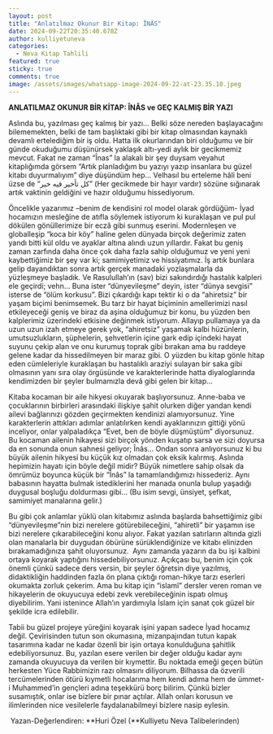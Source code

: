 ```yaml
---
layout: post
title: "Anlatılmaz Okunur Bir Kitap: ÎNÂS"
date: 2024-09-22T20:35:40.678Z
author: kulliyetuneva
categories:
  - Neva Kitap Tahlili
featured: true
sticky: true
comments: true
image: /assets/images/whatsapp-image-2024-09-22-at-23.35.10.jpeg
---
```

**ANLATILMAZ OKUNUR BİR KİTAP: ÎNÂS ve GEÇ KALMIŞ BİR YAZI**

Aslında bu, yazılması geç kalmış bir yazı… Belki söze nereden başlayacağını bilememekten, belki de tam başlıktaki gibi bir kitap olmasından kaynaklı devamlı ertelediğim bir iş oldu. Hatta ilk okurlarından biri olduğumu ve bir günde okuduğumu düşünürsek yaklaşık altı-yedi aylık bir gecikmemiz mevcut. Fakat ne zaman “Înas” la alakalı bir şey duysam veyahut kitaplığımda görsem “Artık planladığım bu yazıyı yazıp insanlara bu güzel kitabı duyurmalıyım” diye düşündüm hep… Velhasıl bu erteleme hâli beni üzse de “كل تأخير فيه خير” (Her gecikmede bir hayır vardır) sözüne sığınarak artık vaktinin geldiğini ve hazır olduğumu hissediyorum. 

Öncelikle yazarımız –benim de kendisini rol model olarak gördüğüm- İyad hocamızın mesleğine de atıfla söylemek istiyorum ki kuraklaşan ve pul pul dökülen gönüllerimize bir eczâ gibi sunmuş eserini. Modernleşen ve globalleşip “koca bir köy” haline gelen dünyada birçok değerimiz zaten yandı bitti kül oldu ve ayaklar altına alındı uzun yıllardır. Fakat bu geniş zaman zarfında daha önce çok daha fazla sahip olduğumuz ve yeni yeni kaybettiğimiz bir şey var ki; samimiyetimiz ve hissiyatımız. İş artık bunlara gelip dayandıktan sonra artık gerçek manadaki yozlaşmalarla da yüzleşmeye başladık. Ve Rasulullah’ın (sav) bizi sakındırdığı hastalık kalpleri ele geçirdi; vehn… Buna ister “dünyevileşme” deyin, ister “dünya sevgisi” isterse de “ölüm korkusu”. Bizi çıkardığı kapı tektir ki o da “ahiretsiz” bir yaşam biçimi benimsemek. Bu tarz bir hayat biçiminin amellerimizi nasıl etkileyeceği geniş ve biraz da aşina olduğumuz bir konu, bu yüzden ben kalplerimiz üzerindeki etkisine değinmek istiyorum. Allayıp pullamaya ya da uzun uzun izah etmeye gerek yok, “ahiretsiz” yaşamak kalbi hüzünlerin, umutsuzlukların, şüphelerin, şehvetlerin içine gark edip içindeki hayat suyunu çekip alan ve onu kurumuş toprak gibi bırakan ama bu raddeye gelene kadar da hissedilmeyen bir maraz gibi. O yüzden bu kitap gönle hitap eden cümleleriyle kuraklaşan bu hastalıklı araziyi sulayan bir saka gibi olmasının yanı sıra olay örgüsünde ve karakterlerinde hatta diyaloglarında kendimizden bir şeyler bulmamızla devâ gibi gelen bir kitap…

Kitaba kocaman bir aile hikyesi okuyarak başlıyorsunuz. Anne-baba ve çocuklarının birbirleri arasındaki ilişkiye şahit olurken diğer yandan kendi ailevi bağlarınızı gözden geçirmekten kendinizi alamıyorsunuz. Yine karakterlerin attıkları adımlar anlatılırken kendi ayaklarınızın gittiği yönü inceliyor, onlar yalpaladıkça “Evet, ben de böyle düşmüştüm” diyorsunuz. Bu kocaman ailenin hikayesi sizi birçok yönden kuşatıp sarsa ve sizi doyursa da en sonunda onun sahnesi geliyor; Înâs… Ondan sonra anlıyorsunuz ki bu büyük ailenin hikyesi bu küçük kız olmadan çok eksik kalırmış. Aslında hepimizin hayatı için böyle değil midir? Büyük nimetlere sahip olsak da ömrümüz boyunca küçük bir “Înâs” la tamamlandığımızı hissederiz. Aynı babasının hayatta bulmak istediklerini her manada onunla bulup yaşadığı duygusal boşluğu doldurması gibi… (Bu isim sevgi, ünsiyet, şefkat, samimiyet manalarına gelir.)

Bu gibi çok anlamlar yüklü olan kitabımız aslında başlarda bahsettiğimiz gibi “dünyevileşme”nin bizi nerelere götürebileceğini, “ahiretli” bir yaşamın ise bizi nerelere çıkarabileceğini konu alıyor. Fakat yazılan satırların altında gizli olan manalarla bir duygudan öbürüne sürüklendiğinize ve kitabı elinizden bırakamadığınıza şahit oluyorsunuz.  Aynı zamanda yazarın da bu işi kalbini ortaya koyarak yaptığını hissedebiliyorsunuz. Açıkçası bu, benim için çok önemli çünkü sadece ders versin, bir şeyler öğretsin diye yazılmış, didaktikliğin haddinden fazla ön plana çıktığı roman-hikye tarzı eserleri okumakta zorluk çekerim. Ama bu kitap için “islamî” dersler veren roman ve hikayelerin de okuyucuya edebi zevk verebileceğinin ispatı olmuş diyebilirim. Yani istenince Allah’ın yardımıyla İslam için sanat çok güzel bir şekilde icra edilebilir.

Tabii bu güzel projeye yüreğini koyarak işini yapan sadece İyad hocamız değil. Çevirisinden tutun son okumasına, mizanpajından tutun kapak tasarımına kadar ne kadar özenli bir işin ortaya konulduğuna şahitlik edebiliyorsunuz. Bu, yazılan esere verilen bir değer olduğu kadar aynı zamanda okuyucuya da verilen bir kıymettir. Bu noktada emeği geçen bütün herkesten Yüce Rabbimizin razı olmasını diliyorum. Bilhassa da özverili tercümelerinden ötürü kıymetli hocalarıma hem kendi adıma hem de ümmet-i Muhammed’in gençleri adına teşekkürü borç bilirim. Çünkü bizler susamıştık, onlar ise bizlere bir pınar açtılar. Allah onları korusun ve ilimlerinden nice vesilelerle faydalanabilmeyi bizlere nasip eylesin.



 Yazan-Değerlendiren: **Huri Özel (**Kulliyetu Neva Talibelerinden)